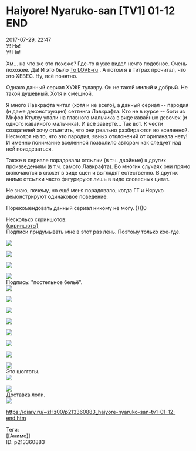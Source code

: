 Haiyore! Nyaruko-san [TV1] 01-12 END
=====================================

   
 2017-07-29, 22:47   
  У! Ня!   
 У! Ня!   
   
 Хм... на что же это похоже? Где-то я уже видел нечто подобное. Очень похожее. Да! И это было  [To LOVE-ru](To%20LOVE-ru%20Darkness%2001-12%20END)  . А потом я в титрах прочитал, что это XEBEC. Ну, всё понятно.   
   
 Однако данный сериал ХУЖЕ тулавру. Он не такой милый и добрый. Не такой душевный. Хотя и смешной.   
   
 Я много Лавкрафта читал (хотя и не всего), а данный сериал -- пародия (и даже деконструкция) сеттинга Лавкрафта. Кто не в курсе -- боги из Мифов Ктулху упали на главного мальчика в виде кавайных девочек (и одного кавайного мальчика). И всё заверте... Так вот. К чести создателей хочу отметить, что они реально разбираются во вселенной. Несмотря на то, что это пародия, явных отклонений от оригинала нету! И именно понимание вселенной позволило авторам как следует над ней поиздеваться.   
   
 Также в сериале порадовали отсылки (в т.ч. двойные) к других произведениям (в т.ч. самого Лавкрафта). Во многих случаях они прямо включаются в сюжет в виде сцен и выглядят естественно. В других аниме отсылки часто фигурируют лишь в виде словесных цитат.   
   
 Не знаю, почему, но ещё меня порадовало, когда ГГ и Няруко демонстрируют одинаковое поведение.   
   
 Порекомендовать данный сериал никому не могу. ))))0   
   
 Несколько скриншотов:   
   [(скриншоты)](https://zHz00.diary.ru/p213360883.htm?index=1#linkmore213360883m1)      
 Подписи придумывать мне в этот раз лень. Поэтому только кое-где.   
   
   
  [![](pics/0Z2oYzGl.jpg)](https://i.imgur.com/0Z2oYzG.jpg)    
   
  [![](pics/IqAffM0l.jpg)](https://i.imgur.com/IqAffM0.jpg)    
   
  [![](pics/g0DaYCrl.jpg)](https://i.imgur.com/g0DaYCr.jpg)    
   
  [![](pics/n6sY7wUl.jpg)](https://i.imgur.com/n6sY7wU.jpg)    
 Подпись: "постельное бельё".   
  [![](pics/ZeT02lSl.jpg)](https://i.imgur.com/ZeT02lS.jpg)    
   
  [![](pics/eAWH741l.jpg)](https://i.imgur.com/eAWH741.jpg)    
   
  [![](pics/jDMOqnSl.jpg)](https://i.imgur.com/jDMOqnS.jpg)    
   
  [![](pics/E3MA0zSl.jpg)](https://i.imgur.com/E3MA0zS.jpg)    
   
  [![](pics/XH9sWuBl.jpg)](https://i.imgur.com/XH9sWuB.jpg)    
   
  [![](pics/65yOWk7l.jpg)](https://i.imgur.com/65yOWk7.jpg)    
   
  [![](pics/fFEa4kVl.jpg)](https://i.imgur.com/fFEa4kV.jpg)    
   
  [![](pics/y9PZ4gWl.jpg)](https://i.imgur.com/y9PZ4gW.jpg)    
 Это шогготы.   
  [![](pics/iepfmRll.jpg)](https://i.imgur.com/iepfmRl.jpg)    
   
  [![](pics/lka2ZAil.jpg)](https://i.imgur.com/lka2ZAi.jpg)    
 Доставка лоли.   
  [![](pics/OWVSSBel.jpg)](https://i.imgur.com/OWVSSBe.jpg)    
      
    
 <https://diary.ru/~zHz00/p213360883_haiyore-nyaruko-san-tv1-01-12-end.htm>   
   
 Теги:   
 [[Аниме]]   
 ID: p213360883
